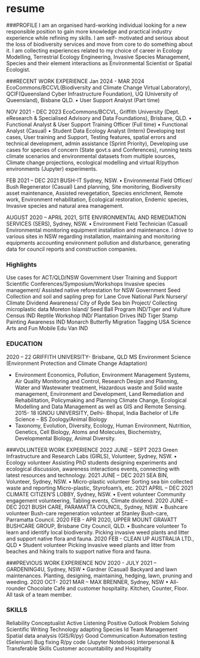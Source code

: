 # resume

###PROFILE
I am an organised hard-working individual looking for a new responsible position to gain more knowledge and practical industry experience while refining my skills. I am self- motivated and serious about the loss of biodiversity services and move from core to do something about it.
I am collecting experiences related to my choice of career in Ecology Modelling, Terrestrial Ecology Engineering, Invasive Species Management, Species and their element interactions as Environmental Scientist or Spatial Ecologist.

###RECENT WORK EXPERIENCE
Jan 2024 - MAR 2024
EcoCommons/BCCVL(Biodiversity and Climate Change Virtual Laboratory), QCIF(Queensland Cyber Infrastructure Foundation), UQ (University of Queensland), Bisbane QLD. 
• User Support Analyst (Part time)

NOV 2021 - DEC 2023 
EcoCommons/BCCVL, Griffith University (Dept. eResearch & Specialised Advisory and Data Foundations), Brisbane, QLD.
• Functional Analyst & User Support Training Officer (Full time)
• Functional Analyst (Casual)
• Student Data Ecology Analyst (Intern)
Developing test cases, User training and Support, Testing features, spatial errors and technical development, admin assistance (Sprint Priority), Developing use cases for species of concern (State govt.s and Conferences), running tests climate scenarios and environmental datasets from multiple sources, Climate change projections, ecological modelling and virtual R/python environments (Jupyter) experiments. 

FEB 2021 – DEC 2021 
BUSH-IT Sydney, NSW.
• Environmental Field Officer/ Bush Regenerator (Casual)
Land planning, Site monitoring, Biodiversity asset maintenance, Assisted revegetation, Species enrichment, Remote work, Environment rehabilitation, Ecological restoration, Endemic species, Invasive species and natural area management.

AUGUST 2020 – APRIL 2021, 
SITE ENVIRONMENTAL AND REMEDIATION SERVICES (SERS), Sydney, NSW.
• Environment Field Technician (Casual)
Environmental monitoring equipment installation and maintenance. I drive to various sites in NSW regarding installation, maintaining and monitoring equipments accounting environment pollution and disturbance, generating data for council reports and construction companies.

### Highlights
Use cases for ACT/QLD/NSW Government User Training and Support Scientific Conferences/Symposium/Workshops Invasive species management/ Assisted native reforestation for NSW Government Seed Collection and soil and sapling prep for Lane Cove National Park Nursery/ Climate Dividend Awareness/ City of Ryde Sea bin Project/ Collecting microplastic data Moreton Island/ Seed Ball Program IND/Tiger and Vulture Census IND Reptile Workshop IND/ Plantation Drives IND
Tiger Stamp Painting Awareness IND
Monarch Butterfly Migration Tagging USA 
Science Arts and Fun Mobile Edu Van IND

### EDUCATION
2020 – 22 GRIFFITH UNIVERSITY- Brisbane, QLD
MS Environment Science (Environment Protection and Climate Change Adaptation)
- Environment Economics, Pollution, Environment Management Systems, Air Quality Monitoring and Control, Research Design and Planning, Water and Wastewater treatment, Hazardous waste and Solid waste management, Environment and Development, Land Remediation and Rehabilitation, Policymaking and Planning Climate Change, Ecological Modelling and Data Management as well as GIS and Remote Sensing.
2015- 18 IGNOU UNIVERSITY, Delhi- Bhopal, India
Bachelor of Life Science – BS Zoology/Animal Biology
- Taxonomy, Evolution, Diversity, Ecology, Human Environment, Nutrition,
Genetics, Cell Biology, Atoms and Molecules, Biochemistry,
Developmental Biology, Animal Diversity.

###VOLUNTEER WORK EXPERIENCE
2022 JUNE – SEPT 2023 Green Infrastructure and Research Labs (GIRLS), Volunteer, Sydney, NSW.
• Ecology volunteer
Assisting PhD students designing experiments and ecological discussion, awareness interactions events, connecting with latest resources and technology. 2021 JUNE – DEC 2021 SEA BIN, Volunteer, Sydney, NSW.
• Micro-plastic volunteer
Sorting sea bin collected waste and reporting Micro-plastic, Styrofoam’s, etc. 2021 APRIL – DEC 2021 CLIMATE CITIZEN’S LOBBY, Sydney, NSW.
• Event volunteer
Community engagement volunteering, Tabling events, Climate dividend.
2020 JUNE – DEC 2021 BUSH CARE, PARAMATTA COUNCIL, Sydney, NSW.
• Bushcare volunteer
Bush-care regeneration volunteer at Stanley Bush-care, Parramatta Council.
2020 FEB - APR 2020, UPPER MOUNT GRAVATT BUSHCARE GROUP, Brisbane City Council, QLD.
• Bushcare volunteer
To learn and identify local biodiversity. Picking invasive weed plants and litter and support native flora and fauna.
2020 FEB - CLEAN UP AUSTRALIA LTD., QLD
• Student volunteer
Picking invasive weed plants and litter from beaches and hiking trails to support native flora and fauna.

###PREVIOUS WORK EXPERIENCE
NOV 2020 - JULY 2021 – GARDENING4U, Sydney, NSW
• Gardner (Casual)
Backyard and lawn maintenances. Planting, designing, maintaining, hedging, lawn, pruning and weeding.
2020 OCT- 2021 MAR – MAX BRENNER, Sydney, NSW
• All-rounder
Chocolate Café and customer hospitality. Kitchen, Counter, Floor. All task of a team member.

### SKILLS
Reliability
Conceptualist
Active Listening
Positive Outlook
Problem Solving
Scientific Writing
Technology adapting 
Species Id 
Team Management
Spatial data analysis (GIS/R/py)
Good Communication 
Automation testing (Selenium)
Bug fixing R/py code (Jupyter Notebook) 
Interpersonal & Transferable Skills
Customer accountability and Hospitality
